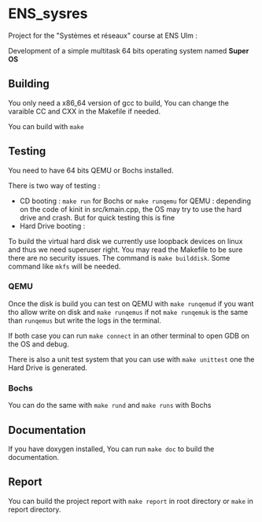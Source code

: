 # ENS_sysres
Project for the "Systèmes et réseaux" course at ENS Ulm :

Development of a simple multitask 64 bits operating system named **Super OS**

## Building

You only need a x86_64 version of gcc to build, You can change the varaible CC and CXX in the Makefile if needed.

You can build with `make`

## Testing

You need to have 64 bits QEMU or Bochs installed.

There is two way of testing :

- CD booting : `make run` for Bochs or `make runqemu` for QEMU : depending 
on the code of kinit in src/kmain.cpp, 
the OS may try to use the hard drive and crash.
But for quick testing this is fine
- Hard Drive booting :

To build the virtual hard disk we currently use loopback devices on linux and thus we need superuser right. 
You may read the Makefile to be sure there are no security issues. 
The command is `make builddisk`. Some command like `mkfs` will be needed.

### QEMU

Once the disk is build you can test on QEMU with `make runqemud` if you want tho allow write on disk and `make runqemus` if not
`make runqemuk` is the same than `runqemus` but write the logs in the terminal.

If both case you can run `make connect` in an other terminal to open GDB on the OS and debug.

There is also a unit test system that you can use with `make unittest` one the Hard Drive is generated.

### Bochs

You can do the same with `make rund` and `make runs` with Bochs



## Documentation

If you have doxygen installed, You can run `make doc` to build the documentation.


## Report

You can build the project report with `make report` in root directory or `make` in report directory.
